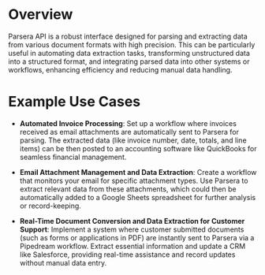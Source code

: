 # Overview

Parsera API is a robust interface designed for parsing and extracting data from various document formats with high precision. This can be particularly useful in automating data extraction tasks, transforming unstructured data into a structured format, and integrating parsed data into other systems or workflows, enhancing efficiency and reducing manual data handling.

# Example Use Cases

- **Automated Invoice Processing**: Set up a workflow where invoices received as email attachments are automatically sent to Parsera for parsing. The extracted data (like invoice number, date, totals, and line items) can be then posted to an accounting software like QuickBooks for seamless financial management.

- **Email Attachment Management and Data Extraction**: Create a workflow that monitors your email for specific attachment types. Use Parsera to extract relevant data from these attachments, which could then be automatically added to a Google Sheets spreadsheet for further analysis or record-keeping.

- **Real-Time Document Conversion and Data Extraction for Customer Support**: Implement a system where customer submitted documents (such as forms or applications in PDF) are instantly sent to Parsera via a Pipedream workflow. Extract essential information and update a CRM like Salesforce, providing real-time assistance and record updates without manual data entry.

